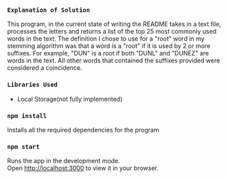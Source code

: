 ### `Explanation of Solution`

This program, in the current state of writing the README takes in a text file, processes the letters and returns a list of the top 25 most commonly used words in the text. The definition I chose to use for a "root" word in my stemming algorithm was that a word is a "root" if it is used by 2 or more suffixes. For example, "DUN" is a root if both "DUNL" and "DUNEZ" are words in the text. All other words that contained the suffixes provided were considered a coincidence.

### `Libraries Used`

- Local Storage(not fully implemented)

### `npm install`

Installs all the required dependencies for the program

### `npm start`

Runs the app in the development mode.\
Open [http://localhost:3000](http://localhost:3000) to view it in your browser.
